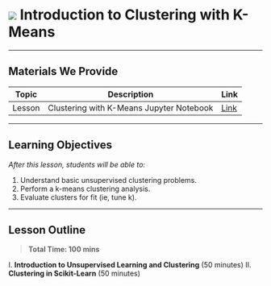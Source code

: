 # ![](https://ga-dash.s3.amazonaws.com/production/assets/logo-9f88ae6c9c3871690e33280fcf557f33.png) Introduction to Clustering with K-Means

---

## Materials We Provide


| Topic | Description | Link |
| --- | --- | --- |
| Lesson | Clustering with K-Means Jupyter Notebook | [Link](./starter-code.ipynb)|

---

## Learning Objectives

*After this lesson, students will be able to:*

1. Understand basic unsupervised clustering problems.
1. Perform a k-means clustering analysis.
1. Evaluate clusters for fit (ie, tune k).

---

## Lesson Outline

> **Total Time: 100 mins**

I. **Introduction to Unsupervised Learning and Clustering** (50 minutes)
II. **Clustering in Scikit-Learn** (50 minutes)

